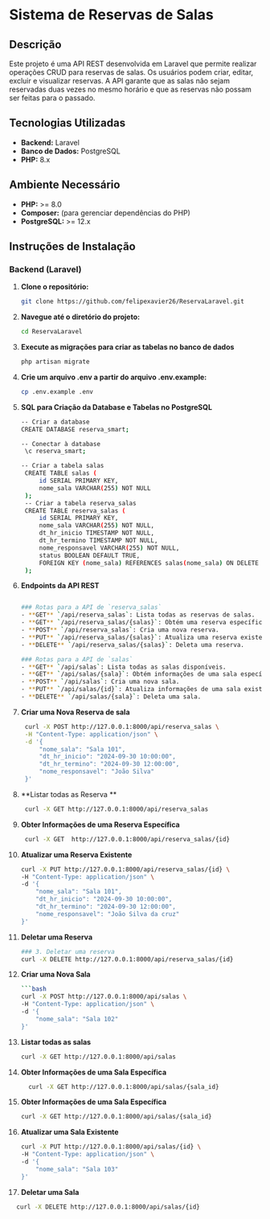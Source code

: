 # Sistema de Reservas de Salas

## Descrição

Este projeto é uma API REST desenvolvida em Laravel que permite realizar operações CRUD para reservas de salas. Os usuários podem criar, editar, excluir e visualizar reservas. A API garante que as salas não sejam reservadas duas vezes no mesmo horário e que as reservas não possam ser feitas para o passado.

## Tecnologias Utilizadas

- **Backend:** Laravel
- **Banco de Dados:** PostgreSQL
- **PHP:** 8.x

## Ambiente Necessário

- **PHP:** >= 8.0 
- **Composer:** (para gerenciar dependências do PHP)
- **PostgreSQL:** >= 12.x

## Instruções de Instalação

### Backend (Laravel)

1. **Clone o repositório:**
   ```bash
   git clone https://github.com/felipexavier26/ReservaLaravel.git

2. **Navegue até o diretório do projeto:**
   ```bash
   cd ReservaLaravel

3. **Execute as migrações para criar as tabelas no banco de dados**
   ```bash
   php artisan migrate

4. **Crie um arquivo .env a partir do arquivo .env.example:**
   ```bash
   cp .env.example .env

5. **SQL para Criação da Database e Tabelas no PostgreSQL**
   ```bash
   -- Criar a database
   CREATE DATABASE reserva_smart;

   -- Conectar à database
    \c reserva_smart;

   -- Criar a tabela salas
    CREATE TABLE salas (
        id SERIAL PRIMARY KEY,
        nome_sala VARCHAR(255) NOT NULL
    );
    -- Criar a tabela reserva_salas
    CREATE TABLE reserva_salas (
        id SERIAL PRIMARY KEY,
        nome_sala VARCHAR(255) NOT NULL,
        dt_hr_inicio TIMESTAMP NOT NULL,
        dt_hr_termino TIMESTAMP NOT NULL,
        nome_responsavel VARCHAR(255) NOT NULL,
        status BOOLEAN DEFAULT TRUE,
        FOREIGN KEY (nome_sala) REFERENCES salas(nome_sala) ON DELETE CASCADE
    );

6. **Endpoints da API REST**<br>
    ```bash
    
    ### Rotas para a API de `reserva_salas`
    - **GET** `/api/reserva_salas`: Lista todas as reservas de salas.
    - **GET** `/api/reserva_salas/{salas}`: Obtém uma reserva específica pelo ID.
    - **POST** `/api/reserva_salas`: Cria uma nova reserva.
    - **PUT** `/api/reserva_salas/{salas}`: Atualiza uma reserva existente.
    - **DELETE** `/api/reserva_salas/{salas}`: Deleta uma reserva.

    ### Rotas para a API de `salas`
    - **GET** `/api/salas`: Lista todas as salas disponíveis.
    - **GET** `/api/salas/{sala}`: Obtém informações de uma sala específica pelo ID.
    - **POST** `/api/salas`: Cria uma nova sala.
    - **PUT** `/api/salas/{id}`: Atualiza informações de uma sala existente.
    - **DELETE** `/api/salas/{sala}`: Deleta uma sala.
    
7. **Criar uma Nova Reserva de sala**
   ```bash
    curl -X POST http://127.0.0.1:8000/api/reserva_salas \
    -H "Content-Type: application/json" \
    -d '{
        "nome_sala": "Sala 101",
        "dt_hr_inicio": "2024-09-30 10:00:00",
        "dt_hr_termino": "2024-09-30 12:00:00",
        "nome_responsavel": "João Silva"
    }'

8. **Listar todas as Reserva **
   ```bash
    curl -X GET http://127.0.0.1:8000/api/reserva_salas

9. **Obter Informações de uma Reserva Específica**
   ```bash
    curl -X GET  http://127.0.0.1:8000/api/reserva_salas/{id}

10. **Atualizar uma Reserva Existente**
    ```bash
    curl -X PUT http://127.0.0.1:8000/api/reserva_salas/{id} \
    -H "Content-Type: application/json" \
    -d '{
        "nome_sala": "Sala 101",
        "dt_hr_inicio": "2024-09-30 10:00:00",
        "dt_hr_termino": "2024-09-30 12:00:00",
        "nome_responsavel": "João Silva da cruz"
    }'

11. **Deletar uma Reserva**
    ```bash
    ### 3. Deletar uma reserva
    curl -X DELETE http://127.0.0.1:8000/api/reserva_salas/{id}
    

12. **Criar uma Nova Sala**
    ```bash
    ```bash
    curl -X POST http://127.0.0.1:8000/api/salas \
    -H "Content-Type: application/json" \
    -d '{
        "nome_sala": "Sala 102"
    }'

13. **Listar todas as salas**
    ```bash
    curl -X GET http://127.0.0.1:8000/api/salas

14. **Obter Informações de uma Sala Específica**
    ```bash
      curl -X GET http://127.0.0.1:8000/api/salas/{sala_id}

15. **Obter Informações de uma Sala Específica**
    ```bash
    curl -X GET http://127.0.0.1:8000/api/salas/{sala_id}

16. **Atualizar uma Sala Existente**
    ```bash
    curl -X PUT http://127.0.0.1:8000/api/salas/{id} \
    -H "Content-Type: application/json" \
    -d '{
        "nome_sala": "Sala 103"
    }'

17. **Deletar uma Sala**
   ```bash
     curl -X DELETE http://127.0.0.1:8000/api/salas/{id}
